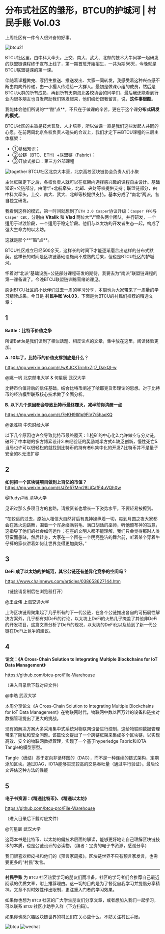 # 分布式社区的雏形，BTCU的护城河 | 村民手账 Vol.03

上周社区有一件令人很兴奋的好事。

![btcu21](../images/03-001.webp)





BTCU社区里，由中科大牵头，上交、南大、武大、北邮的技术大牛同学一起研发的联盟链课程终于宣布上线了，第一期首班开始招生，一共为期56天，今晚就是BTCU联盟链课的第一课。



伴随着课程做完、写招生推送、推送发出、大家一同转发，我感受着这种兴奋感不断由内向外传递，由一小撮人传递给一大群人。最初是做课小组的成员，然后是BTCU大群的所有成员，再到所有天南海北各校协会的同学们，最后我还能看到行业内很多朋友也自发帮助我们转发起来，他们纷纷跟我留言，说，**这件事很酷**。



我能体会他们所说的**“酷”点**，不只在于做课的辛苦，更在于这个课**分布式研发的模式**。



BTCU社区的主旨是技术普及、人才培养，所以做课一直是我们这些发起人共同的心愿。在前两周北京各校负责人碰头的会议上，我们才定下来BTCU课程的三层主体框架：



* ①基础知识；
* ②公链（BTC、ETH）+联盟链（Fabric）；
* ③开放式接口：第三方外部课程


![together](../images/03-002.webp)
BTCU社区北京大本营，北京高校区块链协会负责人们小聚



主体框架定下之后，各校负责人就可以在框架内选择感兴趣的课程自主设计。基础知识+公链部分，由清华+北航牵头，北邮、央财等校提供支持；联盟链部分，由中科大牵头，上交、南大、武大、北邮等校提供支持。基本分成了“南北”两派，各自独立研发。



我看到这样的模式，第一时间就想到了`ETH 2.0 Casper`协议升级：`Casper FFG`与 `Casper CBC`，分别由 **Vitalik** 和 **Vlad** 两位大“V”牵头两个团队，并行研发，一个适用于过渡阶段，一个适用于稳定阶段。他们与以太坊的开发者生态一起，构成了强大生命力的以太坊。



这就是那个**“酷”点**。



BTCU社区成立已经500余天，这样长的时间下才能逐渐磨合出这样的分布式默契。这样长的时间是区块链基础设施尚不成熟的后果，但也是BTCU社区的护城河。



怀着对“北派”基础设施+公链部分课程研发的期待，我要去为“南派”联盟链课程的第一课备课了。今晚BTCU联盟链训练营绪论课见。





感谢BTCU社区的小伙伴们过去一周的学习分享，本周也为大家带来了一周量的学习精读成果。今日是 **村民手账 Vol.03**，下面是为BTCU的村民们推荐的精选文章：





## 1

**Battle：比特币价值之争**

所谓Battle是我们读到了相似话题、相反论点的文章，集中放在这里，阅读体验更加。



**A. 10年了，比特币的价值支撑到底是什么？**

https://mp.weixin.qq.com/s/wKJCXTrmhxZjt7_DakQI-w



@姚一帆 北京邮电大学 & 何星辰 武汉大学



比特币价值背后的信任基础。结合比特币阐述了哈耶克货币理论的思想。对于比特币的经济模型联系核心技术做了全面分析。





**B. 以下几个原因都会导致比特币最终覆灭，减半前你清醒一点**

https://mp.weixin.qq.com/s/7eKH9Ili1p9FiV7r5haoKQ



@张胜楠 中央财经大学



以下几个原因也许会导致比特币最终覆灭：1.挖矿的中心化2.允许做空与分叉链，破坏了中本聪的多方博弈设计3.未经验证的奖励减半方式4.缺乏创新，慢性死亡5.当局也许可以很轻松的就找到比特币的持有者6.集中化的开发7.比特币并不是量子安全的8.无法扩容




## 2



**如何把一个区块链项目做到上百亿的市值？**
https://mp.weixin.qq.com/s/JZe57Mm28LiCafF4uVQhXw


@Rudy卢地 清华大学



见识过那么多项目方的套路，请投资者也增长一下姿势水平，不要轻易被撩到。



“在较远的过去，原始人相信大自然背后有鬼神操纵着一切，每到月圆之夜大家都会在篝火边跳舞，围着一个浑身缀满羽毛、满口胡话的巫师，听他颁布神的旨意，这指导了他们的社会如何运作；在座的文明人都不能理解，我们只会觉得那时人类野蛮而愚昧，然后转身，大家在一个围在一个明亮整洁的舞台前，听着某个穿着牛仔裤的家伙讲着如何让世界变得更加美好。”





## 3



**DeFi 成了以太坊的护城河，其它公链还有差异化竞争的空间吗？**

https://www.chainnews.com/articles/038653627144.htm

（链接请复制后在浏览器打开）



@王业伟 上海交通大学



上海区块链周聚集起了几乎所有的下一代公链，在各个公链推出各自的可拓展性解决方案外，几乎都有对DeFi的讨论，以太坊上DeFi的火热几乎掩盖了其他非DeFi的开发项目，这篇文章分析了DeFi的现况，以太坊的DeFi化以及给到了新一代公链在DeFi上竞争的建议。







## 4



**论文：《A Cross-Chain Solution to Integrating Multiple Blockchains for IoT Data Management》**

https://github.com/btcu-pro/File-Warehouse

（进入目录后下载对应文件）



@李皓 武汉大学



本周分享论文《A Cross-Chain Solution to Integrating Multiple Blockchains for IoT Data Management》在物联网时代，物联网中数以百万计的设备和链接对数据管理提出了更大的挑战。



现有的解决方案大多采用集中式系统对物联网设备进行控制，这给物联网数据管理带来了隐私和安全问题。该篇论文提出了一个跨链框架来集成多个区块链，以实现高效、安全的物联网数据管理，实现了一个基于hyperledge Fabric和IOTA Tangle的模型原型。 



Tangle（缠结）基于定向非循环图的（DAG），而不是一种连续的链式架构，定期添加区块。通过DAG，IOTA能够实现较高的交易吞吐量（通过平行验证）。最后论文评估这种方法的性能





## 5



**电子书资源：《精通比特币》、《精通以太坊》**

https://github.com/btcu-pro/File-Warehouse

（进入目录后下载对应文件）



@何星辰 武汉大学



这两本书是比特币、以太坊的偏技术层面的解读，能够更好地让自己理解区块链技术的本质，也是公链设计的必读物。（编者：宝贵的电子书资源，感谢分享）








我们很喜欢橙皮书和他们的《预言家周报》。区块链世界不只有预言家发言，也需要更多的“村民”发言。




***


**村民手账** 为 `BTCU` 社区热爱学习的朋友们而准备。社区的学习者们会推荐自己最近阅读的优质文章，附上推荐理由。这一切的目的是为了督促自我学习并提倡分享精神。文章不对时效性作出限制，更注重入门者的学习效果。


如果你也想为 `BTCU` 社区的广大学生朋友们分享文章，或者想加入我们一起学习，可以联系 `BTCU` 社区小助手入群（下方扫码）。


如果你也感兴趣区块链世界的村民们在关心些什么，不妨关注村民手账。

![btcu](/images/0001.webp)
![wechat](/images/0002.webp)